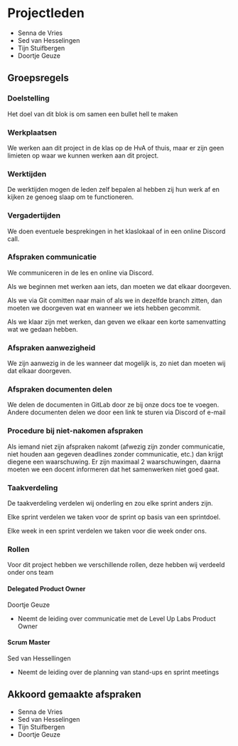 # Projectleden

- Senna de Vries
- Sed van Hesselingen
- Tijn Stuifbergen
- Doortje Geuze

## Groepsregels

### Doelstelling
Het doel van dit blok is om samen een bullet hell te maken

### Werkplaatsen
We werken aan dit project in de klas op de HvA of thuis, maar er zijn geen limieten op waar we kunnen werken aan dit project.

### Werktijden
De werktijden mogen de leden zelf bepalen al hebben zij hun werk af en kijken ze genoeg slaap om te functioneren.

### Vergadertijden
We doen eventuele besprekingen in het klaslokaal of in een online Discord call.

### Afspraken communicatie
We communiceren in de les en online via Discord.

Als we beginnen met werken aan iets, dan moeten we dat elkaar doorgeven.

Als we via Git comitten naar main of als we in dezelfde branch zitten, dan moeten we doorgeven wat en wanneer we iets hebben gecommit.

Als we klaar zijn met werken, dan geven we elkaar een korte samenvatting wat we gedaan hebben.

### Afspraken aanwezigheid
We zijn aanwezig in de les wanneer dat mogelijk is, zo niet dan moeten wij dat elkaar doorgeven.

### Afspraken documenten delen
We delen de documenten in GitLab door ze bij onze docs toe te voegen. Andere documenten delen we door een link te sturen via Discord of e-mail

### Procedure bij niet-nakomen afspraken
Als iemand niet zijn afspraken nakomt (afwezig zijn zonder communicatie, niet houden aan gegeven deadlines zonder communicatie, etc.) dan krijgt diegene een waarschuwing. Er zijn maximaal 2 waarschuwingen, daarna moeten we een docent informeren dat het samenwerken niet goed gaat.

### Taakverdeling
De taakverdeling verdelen wij onderling en zou elke sprint anders zijn.

Elke sprint verdelen we taken voor de sprint op basis van een sprintdoel.

Elke week in een sprint verdelen we taken voor die week onder ons.

### Rollen
Voor dit project hebben we verschillende rollen, deze hebben wij verdeeld onder ons team
 
#### Delegated Product Owner 
Doortje Geuze
- Neemt de leiding over communicatie met de Level Up Labs Product Owner

#### Scrum Master 
Sed van Hessellingen
- Neemt de leiding over de planning van stand-ups en sprint meetings

## Akkoord gemaakte afspraken

- Senna de Vries
- Sed van Hesselingen
- Tijn Stuifbergen
- Doortje Geuze
